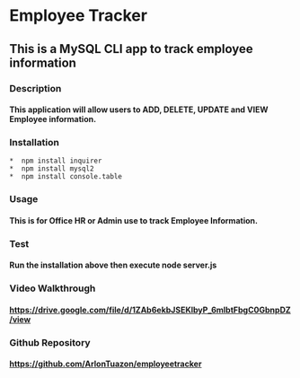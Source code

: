 # Employee Tracker

## This is a MySQL CLI app to track employee information

### Description
#### This application will allow users to ADD, DELETE, UPDATE and VIEW Employee information.

### Installation
    *  npm install inquirer
    *  npm install mysql2
    *  npm install console.table

### Usage
#### This is for Office HR or Admin use to track Employee Information.

### Test
#### Run the installation above then execute node server.js

### Video Walkthrough
#### https://drive.google.com/file/d/1ZAb6ekbJSEKlbyP_6mlbtFbgC0GbnpDZ/view

### Github Repository
#### https://github.com/ArlonTuazon/employeetracker




